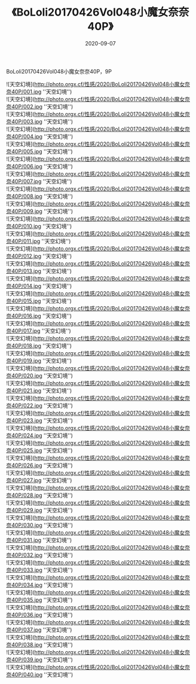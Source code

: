 ﻿---
layout: post
title:  《BoLoli20170426Vol048小魔女奈奈40P》
date:   2020-09-07
img: http://photo.orgx.cf/性感/2020/BoLoli20170426Vol048小魔女奈奈40P/000.jpg
tags: [美女, 性感, 泳衣]
---

BoLoli20170426Vol048小魔女奈奈40P，9P



![天空幻境](http://photo.orgx.cf/性感/2020/BoLoli20170426Vol048小魔女奈奈40P/001.jpg ''天空幻境'') <br>
![天空幻境](http://photo.orgx.cf/性感/2020/BoLoli20170426Vol048小魔女奈奈40P/002.jpg ''天空幻境'') <br>
![天空幻境](http://photo.orgx.cf/性感/2020/BoLoli20170426Vol048小魔女奈奈40P/003.jpg ''天空幻境'') <br>
![天空幻境](http://photo.orgx.cf/性感/2020/BoLoli20170426Vol048小魔女奈奈40P/004.jpg ''天空幻境'') <br>
![天空幻境](http://photo.orgx.cf/性感/2020/BoLoli20170426Vol048小魔女奈奈40P/005.jpg ''天空幻境'') <br>
![天空幻境](http://photo.orgx.cf/性感/2020/BoLoli20170426Vol048小魔女奈奈40P/006.jpg ''天空幻境'') <br>
![天空幻境](http://photo.orgx.cf/性感/2020/BoLoli20170426Vol048小魔女奈奈40P/007.jpg ''天空幻境'') <br>
![天空幻境](http://photo.orgx.cf/性感/2020/BoLoli20170426Vol048小魔女奈奈40P/008.jpg ''天空幻境'') <br>
![天空幻境](http://photo.orgx.cf/性感/2020/BoLoli20170426Vol048小魔女奈奈40P/009.jpg ''天空幻境'') <br>
![天空幻境](http://photo.orgx.cf/性感/2020/BoLoli20170426Vol048小魔女奈奈40P/010.jpg ''天空幻境'') <br>
![天空幻境](http://photo.orgx.cf/性感/2020/BoLoli20170426Vol048小魔女奈奈40P/011.jpg ''天空幻境'') <br>
![天空幻境](http://photo.orgx.cf/性感/2020/BoLoli20170426Vol048小魔女奈奈40P/012.jpg ''天空幻境'') <br>
![天空幻境](http://photo.orgx.cf/性感/2020/BoLoli20170426Vol048小魔女奈奈40P/013.jpg ''天空幻境'') <br>
![天空幻境](http://photo.orgx.cf/性感/2020/BoLoli20170426Vol048小魔女奈奈40P/014.jpg ''天空幻境'') <br>
![天空幻境](http://photo.orgx.cf/性感/2020/BoLoli20170426Vol048小魔女奈奈40P/015.jpg ''天空幻境'') <br>
![天空幻境](http://photo.orgx.cf/性感/2020/BoLoli20170426Vol048小魔女奈奈40P/016.jpg ''天空幻境'') <br>
![天空幻境](http://photo.orgx.cf/性感/2020/BoLoli20170426Vol048小魔女奈奈40P/017.jpg ''天空幻境'') <br>
![天空幻境](http://photo.orgx.cf/性感/2020/BoLoli20170426Vol048小魔女奈奈40P/018.jpg ''天空幻境'') <br>
![天空幻境](http://photo.orgx.cf/性感/2020/BoLoli20170426Vol048小魔女奈奈40P/019.jpg ''天空幻境'') <br>
![天空幻境](http://photo.orgx.cf/性感/2020/BoLoli20170426Vol048小魔女奈奈40P/020.jpg ''天空幻境'') <br>
![天空幻境](http://photo.orgx.cf/性感/2020/BoLoli20170426Vol048小魔女奈奈40P/021.jpg ''天空幻境'') <br>
![天空幻境](http://photo.orgx.cf/性感/2020/BoLoli20170426Vol048小魔女奈奈40P/022.jpg ''天空幻境'') <br>
![天空幻境](http://photo.orgx.cf/性感/2020/BoLoli20170426Vol048小魔女奈奈40P/023.jpg ''天空幻境'') <br>
![天空幻境](http://photo.orgx.cf/性感/2020/BoLoli20170426Vol048小魔女奈奈40P/024.jpg ''天空幻境'') <br>
![天空幻境](http://photo.orgx.cf/性感/2020/BoLoli20170426Vol048小魔女奈奈40P/025.jpg ''天空幻境'') <br>
![天空幻境](http://photo.orgx.cf/性感/2020/BoLoli20170426Vol048小魔女奈奈40P/026.jpg ''天空幻境'') <br>
![天空幻境](http://photo.orgx.cf/性感/2020/BoLoli20170426Vol048小魔女奈奈40P/027.jpg ''天空幻境'') <br>
![天空幻境](http://photo.orgx.cf/性感/2020/BoLoli20170426Vol048小魔女奈奈40P/028.jpg ''天空幻境'') <br>
![天空幻境](http://photo.orgx.cf/性感/2020/BoLoli20170426Vol048小魔女奈奈40P/029.jpg ''天空幻境'') <br>
![天空幻境](http://photo.orgx.cf/性感/2020/BoLoli20170426Vol048小魔女奈奈40P/030.jpg ''天空幻境'') <br>
![天空幻境](http://photo.orgx.cf/性感/2020/BoLoli20170426Vol048小魔女奈奈40P/031.jpg ''天空幻境'') <br>
![天空幻境](http://photo.orgx.cf/性感/2020/BoLoli20170426Vol048小魔女奈奈40P/032.jpg ''天空幻境'') <br>
![天空幻境](http://photo.orgx.cf/性感/2020/BoLoli20170426Vol048小魔女奈奈40P/033.jpg ''天空幻境'') <br>
![天空幻境](http://photo.orgx.cf/性感/2020/BoLoli20170426Vol048小魔女奈奈40P/034.jpg ''天空幻境'') <br>
![天空幻境](http://photo.orgx.cf/性感/2020/BoLoli20170426Vol048小魔女奈奈40P/035.jpg ''天空幻境'') <br>
![天空幻境](http://photo.orgx.cf/性感/2020/BoLoli20170426Vol048小魔女奈奈40P/036.jpg ''天空幻境'') <br>
![天空幻境](http://photo.orgx.cf/性感/2020/BoLoli20170426Vol048小魔女奈奈40P/037.jpg ''天空幻境'') <br>
![天空幻境](http://photo.orgx.cf/性感/2020/BoLoli20170426Vol048小魔女奈奈40P/038.jpg ''天空幻境'') <br>
![天空幻境](http://photo.orgx.cf/性感/2020/BoLoli20170426Vol048小魔女奈奈40P/039.jpg ''天空幻境'') <br>
![天空幻境](http://photo.orgx.cf/性感/2020/BoLoli20170426Vol048小魔女奈奈40P/040.jpg ''天空幻境'') <br>